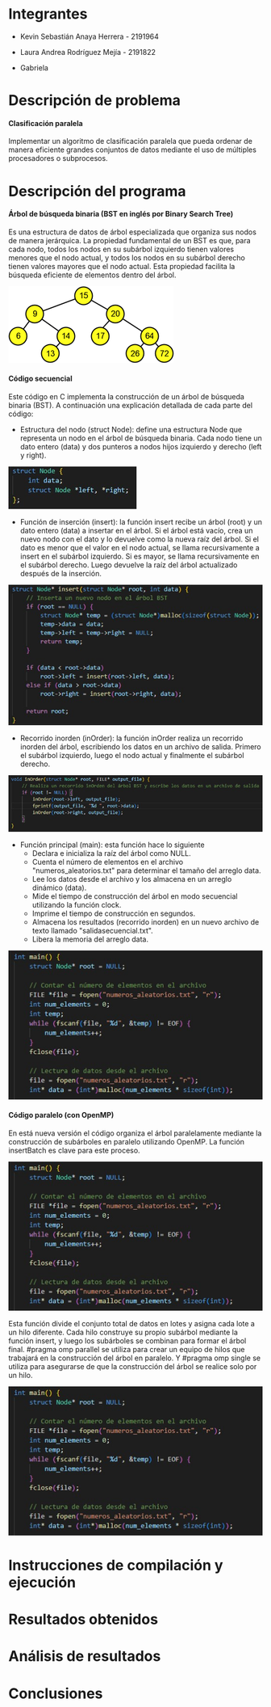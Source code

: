# Integrantes 

- Kevin Sebastián Anaya Herrera - 2191964
  
- Laura Andrea Rodríguez Mejía - 2191822

- Gabriela

# Descripción de problema 
#### Clasificación paralela
Implementar un algoritmo de clasificación paralela que pueda ordenar de manera eficiente grandes conjuntos de datos mediante el uso de múltiples procesadores o subprocesos. 
# Descripción del programa 
#### Árbol de búsqueda binaria (BST en inglés por Binary Search Tree) 

Es una estructura de datos de árbol especializada que organiza sus nodos de manera jerárquica. La propiedad fundamental de un BST es que, para cada nodo, todos los nodos en su subárbol izquierdo tienen valores menores que el nodo actual, y todos los nodos en su subárbol derecho tienen valores mayores que el nodo actual. Esta propiedad facilita la búsqueda eficiente de elementos dentro del árbol.

![img1](./Recursos/BST.png)

#### Código secuencial

Este código en C implementa la construcción de un árbol de búsqueda binaria (BST). A continuación una explicación detallada de cada parte del código:

- Estructura del nodo (struct Node): define una estructura Node que representa un nodo en el árbol de búsqueda binaria. Cada nodo tiene un dato entero (data) y dos punteros a nodos hijos izquierdo y derecho (left y right).

![img2](./Recursos/CodigoS0.jpg)

- Función de inserción (insert): la función insert recibe un árbol (root) y un dato entero (data) a insertar en el árbol. Si el árbol está vacío, crea un nuevo nodo con el dato y lo devuelve como la nueva raíz del árbol. Si el dato es menor que el valor en el nodo actual, se llama recursivamente a insert en el subárbol izquierdo. Si es mayor, se llama recursivamente en el subárbol derecho. Luego devuelve la raíz del árbol actualizado después de la inserción.

![img3](./Recursos/CodigoS1.jpg)

- Recorrido inorden (inOrder): la función inOrder realiza un recorrido inorden del árbol, escribiendo los datos en un archivo de salida. Primero el subárbol izquierdo, luego el nodo actual y finalmente el subárbol derecho.

![img4](./Recursos/CodigoS2.jpg)
  
- Función principal (main): esta función hace lo siguiente 
  - Declara e inicializa la raíz del árbol como NULL.
  - Cuenta el número de elementos en el archivo "numeros_aleatorios.txt" para determinar el tamaño del arreglo data.
  - Lee los datos desde el archivo y los almacena en un arreglo dinámico (data).
  - Mide el tiempo de construcción del árbol en modo secuencial utilizando la función clock.
  - Imprime el tiempo de construcción en segundos.
  - Almacena los resultados (recorrido inorden) en un nuevo archivo de texto llamado "salidasecuencial.txt".
  - Libera la memoria del arreglo data.
 
![img5](./Recursos/CodigoS3.jpg)

  
#### Código paralelo (con OpenMP)

En está nueva versión el código organiza el árbol paralelamente mediante la construcción de subárboles en paralelo utilizando OpenMP. La función insertBatch es clave para este proceso. 

![img5](./Recursos/CodigoS3.jpg)

Esta función divide el conjunto total de datos en lotes y asigna cada lote a un hilo diferente. Cada hilo construye su propio subárbol mediante la función insert, y luego los subárboles se combinan para formar el árbol final. #pragma omp parallel se utiliza para crear un equipo de hilos que trabajará en la construcción del árbol en paralelo. Y #pragma omp single se utiliza para asegurarse de que la construcción del árbol se realice solo por un hilo.

![img5](./Recursos/CodigoS3.jpg)

# Instrucciones de compilación y ejecución 

# Resultados obtenidos 
# Análisis de resultados 
# Conclusiones 
